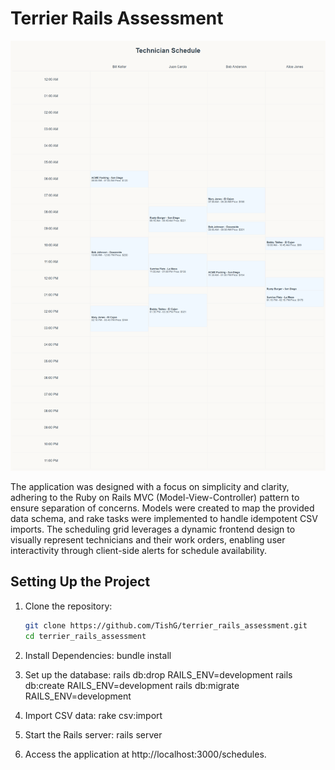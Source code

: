 # Terrier Rails Assessment

![](app/assets/images/technician_rails_assessment_app_image.png)

The application was designed with a focus on simplicity and clarity, adhering to the Ruby on Rails MVC (Model-View-Controller) pattern to ensure separation of concerns. Models were created to map the provided data schema, and rake tasks were implemented to handle idempotent CSV imports. The scheduling grid leverages a dynamic frontend design to visually represent technicians and their work orders, enabling user interactivity through client-side alerts for schedule availability.

## Setting Up the Project

1. Clone the repository:

   ```bash
   git clone https://github.com/TishG/terrier_rails_assessment.git
   cd terrier_rails_assessment

   ```

2. Install Dependencies:
   bundle install

3. Set up the database:
   rails db:drop RAILS_ENV=development
   rails db:create RAILS_ENV=development
   rails db:migrate RAILS_ENV=development

4. Import CSV data:
   rake csv:import

5. Start the Rails server:
   rails server

6. Access the application at http://localhost:3000/schedules.
